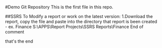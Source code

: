 #Demo Git Repository
This is the first file in this repo.

##SSRS
To Modify a report or work on the latest version:
1.Download the report, copy the file and paste into the directory that report is been created - ex. Finance 
S:\APPS\Report Projects\SSRS Reports\Finance
End of comment

that's the end